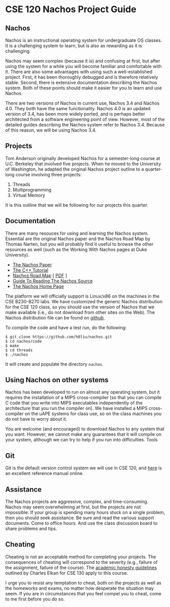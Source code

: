 # CSE 120 Nachos Project Guide

## Nachos

Nachos is an instructional operating system for undergraduate OS classes. It is a challenging system to learn, but is also as rewarding as it is challenging.

Nachos may seem complex (because it is) and confusing at first, but after using the system for a while you will become familiar and comfortable with it. There are also some advantages with using such a well-established project. First, it has been thoroughly debugged and is therefore relatively stable. Second, there is extensive documentation describing the Nachos system. Both of these points should make it easier for you to learn and use Nachos.

There are two versions of Nachos in current use, Nachos 3.4 and Nachos 4.0. They both have the same functionality. Nachos 4.0 is an updated version of 3.4, has been more widely ported, and is perhaps better architected from a software engineering point of view. However, most of the detailed guides describing the Nachos system refer to Nachos 3.4. Because of this reason, we will be using Nachos 3.4.

## Projects

Tom Anderson originally developed Nachos for a semester-long course at U.C. Berkeley that involved five projects. When he moved to the University of Washington, he adapted the original Nachos project outline to a quarter-long course involving three projects:

1. Threads
2. Multiprogramming
3. Virtual Memory

It is this outline that we will be following for our projects this quarter.

## Documentation

There are many resouces for using and learning the Nachos system. Essential are the original Nachos paper and the Nachos Road Map by Thomas Narten, but you will probably find it useful to browse the other resources as well (such as the Working With Nachos pages at Duke University).

- [The Nachos Paper](./pdf/nachos.pdf)
- [The C++ Tutorial](./pdf/c++.pdf)
- [Nachos Road Map](http://www.cs.duke.edu/~narten/110/nachos/main/main.html) [ [PDF](./pdf/narten.pdf) ]
- [Guide To Reading The Nachos Source](http://people.cs.uchicago.edu/~odonnell/OData/Courses/CS230/NACHOS/reading-code.html)
- [The Nachos Home Page](http://homes.cs.washington.edu/~tom/nachos/)

<!-- - [Nachos Internals] -->
<!-- TODO: need to update these links -->
<!-- Working With Nachos (notes on various practical aspects of using Nachos) -->
<!-- Working With Your Team (suggestions on team management) -->
<!-- Nachos System Call Interface (a good reference to the core classes and their interfaces in the nachos implementation)
Distributions -->

The platform we will officially support is Linux/x86 on the machines in the CSE B230-B270 labs. We have customized the generic Nachos distribution for the CSE 120 class, so you should use the version of Nachos that we make available (i.e., do not download from other sites on the Web). The Nachos distribution file can be found on [github](https://github.com/h8liu/nachos). 

To compile the code and have a test run, do the following:

```
$ git clone https://github.com/h8liu/nachos.git
$ cd nachos/code
$ make
$ cd threads
$ ./nachos
```

It will create and populate the directory `nachos`.

## Using Nachos on other systems

Nachos has been developed to run on almost any operating system, but it requires the installation of a MIPS cross-compiler (so that you can compile C code that you write into MIPS executables independently of the architecture that you run the compiler on). We have installed a MIPS cross-compiler on the uAPE systems for class use, so on the class machines you do not have to worry about it.

You are welcome (and encouraged) to download Nachos to any system that you want. However, we cannot make any guarantees that it will compile on your system, although we can try to help if you run into difficulties.
Tools

## Git

Git is the default version control system we will use in CSE 120, and
[here](http://git-scm.com/doc) is an excellent reference manual online.

<!-- Eclipse: In the Spring 2008 course, which used the Java version of Nachos, Hamed Fard wrote a tutorial on how to use Eclipse with Subversion and ieng6. Parts of it likely have to be updated (e.g., references to the repositories), and I don't know how well Eclipse is going to work with the C++ version of Nachos, but if you are motivated you can give Hamed's tutorial a try. If you produce something that works for our version of Nachos and you do not mind sharing with the class, then let me know and I'll post it. -->

## Assistance

The Nachos projects are aggressive, complex, and time-consuming. Nachos may seem overwhelming at first, but the projects are not impossible. If your group is spending many hours stuck on a single problem, then you should seek assistance. Be sure and read the various support documents. Come to office hours. And use the class discussion board to share problems and tips.

## Cheating

Cheating is not an acceptable method for completing your projects. The consequences of cheating will correspond to the severity (e.g., failure of the assignment, failure of the course). The [academic honesty guidelines](http://cseweb.ucsd.edu/~elkan/honesty.html) outlined by Charles Elkan for CSE 130 apply to this course.

I urge you to resist any temptation to cheat, both on the projects as well as the homeworks and exams, no matter how desperate the situation may seem. If you are in circumstances that you feel compel you to cheat, come to me first before you do so.
